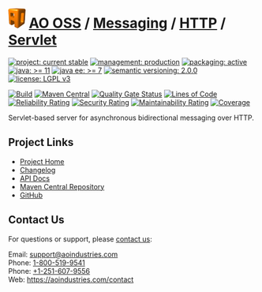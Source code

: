 # [<img src="ao-logo.png" alt="AO Logo" width="35" height="40">](https://github.com/ao-apps) [AO OSS](https://github.com/ao-apps/ao-oss) / [Messaging](https://github.com/ao-apps/ao-messaging) / [HTTP](https://github.com/ao-apps/ao-messaging-http) / [Servlet](https://github.com/ao-apps/ao-messaging-http-servlet)

[![project: current stable](https://oss.aoapps.com/ao-badges/project-current-stable.svg)](https://aoindustries.com/life-cycle#project-current-stable)
[![management: production](https://oss.aoapps.com/ao-badges/management-production.svg)](https://aoindustries.com/life-cycle#management-production)
[![packaging: active](https://oss.aoapps.com/ao-badges/packaging-active.svg)](https://aoindustries.com/life-cycle#packaging-active)  
[![java: &gt;= 11](https://oss.aoapps.com/ao-badges/java-11.svg)](https://docs.oracle.com/en/java/javase/11/docs/api/)
[![java ee: &gt;= 7](https://oss.aoapps.com/ao-badges/javaee-7.svg)](https://docs.oracle.com/javaee/7/)
[![semantic versioning: 2.0.0](https://oss.aoapps.com/ao-badges/semver-2.0.0.svg)](https://semver.org/spec/v2.0.0.html)
[![license: LGPL v3](https://oss.aoapps.com/ao-badges/license-lgpl-3.0.svg)](https://www.gnu.org/licenses/lgpl-3.0)

[![Build](https://github.com/ao-apps/ao-messaging-http-servlet/workflows/Build/badge.svg?branch=master)](https://github.com/ao-apps/ao-messaging-http-servlet/actions?query=workflow%3ABuild)
[![Maven Central](https://maven-badges.herokuapp.com/maven-central/com.aoapps/ao-messaging-http-servlet/badge.svg)](https://maven-badges.herokuapp.com/maven-central/com.aoapps/ao-messaging-http-servlet)
[![Quality Gate Status](https://sonarcloud.io/api/project_badges/measure?branch=master&project=com.aoapps%3Aao-messaging-http-servlet&metric=alert_status)](https://sonarcloud.io/dashboard?branch=master&id=com.aoapps%3Aao-messaging-http-servlet)
[![Lines of Code](https://sonarcloud.io/api/project_badges/measure?branch=master&project=com.aoapps%3Aao-messaging-http-servlet&metric=ncloc)](https://sonarcloud.io/component_measures?branch=master&id=com.aoapps%3Aao-messaging-http-servlet&metric=ncloc)  
[![Reliability Rating](https://sonarcloud.io/api/project_badges/measure?branch=master&project=com.aoapps%3Aao-messaging-http-servlet&metric=reliability_rating)](https://sonarcloud.io/component_measures?branch=master&id=com.aoapps%3Aao-messaging-http-servlet&metric=Reliability)
[![Security Rating](https://sonarcloud.io/api/project_badges/measure?branch=master&project=com.aoapps%3Aao-messaging-http-servlet&metric=security_rating)](https://sonarcloud.io/component_measures?branch=master&id=com.aoapps%3Aao-messaging-http-servlet&metric=Security)
[![Maintainability Rating](https://sonarcloud.io/api/project_badges/measure?branch=master&project=com.aoapps%3Aao-messaging-http-servlet&metric=sqale_rating)](https://sonarcloud.io/component_measures?branch=master&id=com.aoapps%3Aao-messaging-http-servlet&metric=Maintainability)
[![Coverage](https://sonarcloud.io/api/project_badges/measure?branch=master&project=com.aoapps%3Aao-messaging-http-servlet&metric=coverage)](https://sonarcloud.io/component_measures?branch=master&id=com.aoapps%3Aao-messaging-http-servlet&metric=Coverage)

Servlet-based server for asynchronous bidirectional messaging over HTTP.

## Project Links
* [Project Home](https://oss.aoapps.com/messaging/http/servlet/)
* [Changelog](https://oss.aoapps.com/messaging/http/servlet/changelog)
* [API Docs](https://oss.aoapps.com/messaging/http/servlet/apidocs/)
* [Maven Central Repository](https://central.sonatype.com/artifact/com.aoapps/ao-messaging-http-servlet)
* [GitHub](https://github.com/ao-apps/ao-messaging-http-servlet)

## Contact Us
For questions or support, please [contact us](https://aoindustries.com/contact):

Email: [support@aoindustries.com](mailto:support@aoindustries.com)  
Phone: [1-800-519-9541](tel:1-800-519-9541)  
Phone: [+1-251-607-9556](tel:+1-251-607-9556)  
Web: https://aoindustries.com/contact
